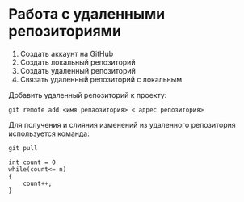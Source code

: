 # Работа с удаленными репозиториями

1. Создать аккаунт на GitHub
2. Создать локальный репозиторий
3. Создать удаленный репозиторий
4. Связать удаленный репозиторий с локальным

Добавить удаленный репозиторий к проекту:

```
git remote add <имя репаозитория> < адрес репозитория>
```

Для получения и слияния изменений из удаленного репозитория используется команда:
```
git pull
```

```
int count = 0
while(count<= n)
{
    count++;
}
```

